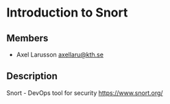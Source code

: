 # Introduction to Snort 

## Members

- Axel Larusson <axellaru@kth.se>

## Description
 
Snort - DevOps tool for security https://www.snort.org/

